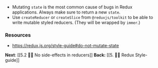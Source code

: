 
- Mutating `state` is the most common cause of bugs in Redux applications. Always make sure to return a new  `state`. 
- Use `createReducer` or `createSlice` from `@reduxjs/toolkit` to be able to write mutable styled reducers.  (They will be wrapped by `immer`.)

### Resources
- https://redux.js.org/style-guide#do-not-mutate-state

**Next**: [[5.2 👩‍🎨 No side-effects in reducers]]
**Back:** [[5. 👩‍🎨 Redux Style-guide]]
